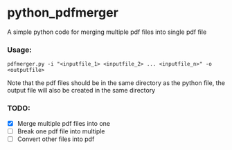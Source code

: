 # python_pdfmerger

A simple python code for merging multiple pdf files into single pdf file

### Usage:
`pdfmerger.py -i "<inputfile_1> <inputfile_2> ... <inputfile_n>" -o <outputfile>` 

Note that the pdf files should be in the same directory as the python file, the output file will also be created in the same directory

### TODO:
- [x] Merge multiple pdf files into one
- [ ] Break one pdf file into multiple
- [ ] Convert other files into pdf
